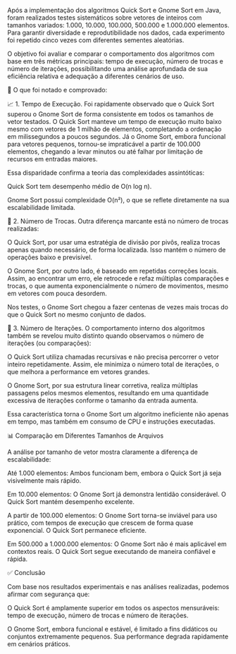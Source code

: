 Após a implementação dos algoritmos Quick Sort e Gnome Sort em Java, foram realizados testes sistemáticos sobre vetores de inteiros com tamanhos variados: 1.000, 10.000, 100.000, 500.000 e 1.000.000 elementos. Para garantir diversidade e reprodutibilidade nos dados, cada experimento foi repetido cinco vezes com diferentes sementes aleatórias.

O objetivo foi avaliar e comparar o comportamento dos algoritmos com base em três métricas principais: tempo de execução, número de trocas e número de iterações, possibilitando uma análise aprofundada de sua eficiência relativa e adequação a diferentes cenários de uso.

🔎 O que foi notado e comprovado:

📈 1. Tempo de Execução.
Foi rapidamente observado que o Quick Sort superou o Gnome Sort de forma consistente em todos os tamanhos de vetor testados. O Quick Sort manteve um tempo de execução muito baixo mesmo com vetores de 1 milhão de elementos, completando a ordenação em milissegundos a poucos segundos. Já o Gnome Sort, embora funcional para vetores pequenos, tornou-se impraticável a partir de 100.000 elementos, chegando a levar minutos ou até falhar por limitação de recursos em entradas maiores.

Essa disparidade confirma a teoria das complexidades assintóticas:

Quick Sort tem desempenho médio de O(n log n).

Gnome Sort possui complexidade O(n²), o que se reflete diretamente na sua escalabilidade limitada.

🔁 2. Número de Trocas.
Outra diferença marcante está no número de trocas realizadas:

O Quick Sort, por usar uma estratégia de divisão por pivôs, realiza trocas apenas quando necessário, de forma localizada. Isso mantém o número de operações baixo e previsível.

O Gnome Sort, por outro lado, é baseado em repetidas correções locais. Assim, ao encontrar um erro, ele retrocede e refaz múltiplas comparações e trocas, o que aumenta exponencialmente o número de movimentos, mesmo em vetores com pouca desordem.

Nos testes, o Gnome Sort chegou a fazer centenas de vezes mais trocas do que o Quick Sort no mesmo conjunto de dados.

🔄 3. Número de Iterações.
O comportamento interno dos algoritmos também se revelou muito distinto quando observamos o número de iterações (ou comparações):

O Quick Sort utiliza chamadas recursivas e não precisa percorrer o vetor inteiro repetidamente. Assim, ele minimiza o número total de iterações, o que melhora a performance em vetores grandes.

O Gnome Sort, por sua estrutura linear corretiva, realiza múltiplas passagens pelos mesmos elementos, resultando em uma quantidade excessiva de iterações conforme o tamanho da entrada aumenta.

Essa característica torna o Gnome Sort um algoritmo ineficiente não apenas em tempo, mas também em consumo de CPU e instruções executadas.

📊 Comparação em Diferentes Tamanhos de Arquivos

A análise por tamanho de vetor mostra claramente a diferença de escalabilidade:

Até 1.000 elementos: Ambos funcionam bem, embora o Quick Sort já seja visivelmente mais rápido.

Em 10.000 elementos: O Gnome Sort já demonstra lentidão considerável. O Quick Sort mantém desempenho excelente.

A partir de 100.000 elementos: O Gnome Sort torna-se inviável para uso prático, com tempos de execução que crescem de forma quase exponencial. O Quick Sort permanece eficiente.

Em 500.000 a 1.000.000 elementos: O Gnome Sort não é mais aplicável em contextos reais. O Quick Sort segue executando de maneira confiável e rápida.

✅ Conclusão

Com base nos resultados experimentais e nas análises realizadas, podemos afirmar com segurança que:

O Quick Sort é amplamente superior em todos os aspectos mensuráveis: tempo de execução, número de trocas e número de iterações.

O Gnome Sort, embora funcional e estável, é limitado a fins didáticos ou conjuntos extremamente pequenos. Sua performance degrada rapidamente em cenários práticos.
